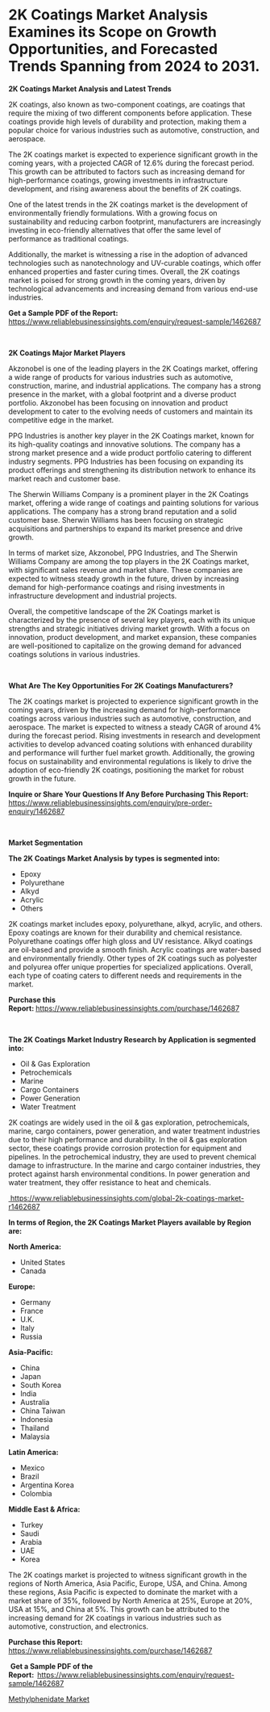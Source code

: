 <p><h1>2K Coatings Market Analysis Examines its Scope on Growth Opportunities, and Forecasted Trends Spanning from 2024 to 2031.</h1></p><p><strong>2K Coatings Market Analysis and Latest Trends</strong></p>
<p><p>2K coatings, also known as two-component coatings, are coatings that require the mixing of two different components before application. These coatings provide high levels of durability and protection, making them a popular choice for various industries such as automotive, construction, and aerospace.</p><p>The 2K coatings market is expected to experience significant growth in the coming years, with a projected CAGR of 12.6% during the forecast period. This growth can be attributed to factors such as increasing demand for high-performance coatings, growing investments in infrastructure development, and rising awareness about the benefits of 2K coatings.</p><p>One of the latest trends in the 2K coatings market is the development of environmentally friendly formulations. With a growing focus on sustainability and reducing carbon footprint, manufacturers are increasingly investing in eco-friendly alternatives that offer the same level of performance as traditional coatings.</p><p>Additionally, the market is witnessing a rise in the adoption of advanced technologies such as nanotechnology and UV-curable coatings, which offer enhanced properties and faster curing times. Overall, the 2K coatings market is poised for strong growth in the coming years, driven by technological advancements and increasing demand from various end-use industries.</p></p>
<p><strong>Get a Sample PDF of the Report:&nbsp;</strong> <a href="https://www.reliablebusinessinsights.com/enquiry/request-sample/1462687">https://www.reliablebusinessinsights.com/enquiry/request-sample/1462687</a></p>
<p>&nbsp;</p>
<p><strong>2K Coatings Major Market Players</strong></p>
<p><p>Akzonobel is one of the leading players in the 2K Coatings market, offering a wide range of products for various industries such as automotive, construction, marine, and industrial applications. The company has a strong presence in the market, with a global footprint and a diverse product portfolio. Akzonobel has been focusing on innovation and product development to cater to the evolving needs of customers and maintain its competitive edge in the market.</p><p>PPG Industries is another key player in the 2K Coatings market, known for its high-quality coatings and innovative solutions. The company has a strong market presence and a wide product portfolio catering to different industry segments. PPG Industries has been focusing on expanding its product offerings and strengthening its distribution network to enhance its market reach and customer base.</p><p>The Sherwin Williams Company is a prominent player in the 2K Coatings market, offering a wide range of coatings and painting solutions for various applications. The company has a strong brand reputation and a solid customer base. Sherwin Williams has been focusing on strategic acquisitions and partnerships to expand its market presence and drive growth.</p><p>In terms of market size, Akzonobel, PPG Industries, and The Sherwin Williams Company are among the top players in the 2K Coatings market, with significant sales revenue and market share. These companies are expected to witness steady growth in the future, driven by increasing demand for high-performance coatings and rising investments in infrastructure development and industrial projects.</p><p>Overall, the competitive landscape of the 2K Coatings market is characterized by the presence of several key players, each with its unique strengths and strategic initiatives driving market growth. With a focus on innovation, product development, and market expansion, these companies are well-positioned to capitalize on the growing demand for advanced coatings solutions in various industries.</p></p>
<p>&nbsp;</p>
<p><strong>What Are The Key Opportunities For 2K Coatings Manufacturers?</strong></p>
<p><p>The 2K coatings market is projected to experience significant growth in the coming years, driven by the increasing demand for high-performance coatings across various industries such as automotive, construction, and aerospace. The market is expected to witness a steady CAGR of around 4% during the forecast period. Rising investments in research and development activities to develop advanced coating solutions with enhanced durability and performance will further fuel market growth. Additionally, the growing focus on sustainability and environmental regulations is likely to drive the adoption of eco-friendly 2K coatings, positioning the market for robust growth in the future.</p></p>
<p><strong>Inquire or Share Your Questions If Any Before Purchasing This Report:</strong> <a href="https://www.reliablebusinessinsights.com/enquiry/pre-order-enquiry/1462687">https://www.reliablebusinessinsights.com/enquiry/pre-order-enquiry/1462687</a></p>
<p>&nbsp;</p>
<p><strong>Market Segmentation</strong></p>
<p><strong>The 2K Coatings Market Analysis by types is segmented into:</strong></p>
<p><ul><li>Epoxy</li><li>Polyurethane</li><li>Alkyd</li><li>Acrylic</li><li>Others</li></ul></p>
<p><p>2K coatings market includes epoxy, polyurethane, alkyd, acrylic, and others. Epoxy coatings are known for their durability and chemical resistance. Polyurethane coatings offer high gloss and UV resistance. Alkyd coatings are oil-based and provide a smooth finish. Acrylic coatings are water-based and environmentally friendly. Other types of 2K coatings such as polyester and polyurea offer unique properties for specialized applications. Overall, each type of coating caters to different needs and requirements in the market.</p></p>
<p><strong>Purchase this Report:&nbsp;</strong><a href="https://www.reliablebusinessinsights.com/purchase/1462687">https://www.reliablebusinessinsights.com/purchase/1462687</a></p>
<p>&nbsp;</p>
<p><strong>The 2K Coatings Market Industry Research by Application is segmented into:</strong></p>
<p><ul><li>Oil & Gas Exploration</li><li>Petrochemicals</li><li>Marine</li><li>Cargo Containers</li><li>Power Generation</li><li>Water Treatment</li></ul></p>
<p><p>2K coatings are widely used in the oil & gas exploration, petrochemicals, marine, cargo containers, power generation, and water treatment industries due to their high performance and durability. In the oil & gas exploration sector, these coatings provide corrosion protection for equipment and pipelines. In the petrochemical industry, they are used to prevent chemical damage to infrastructure. In the marine and cargo container industries, they protect against harsh environmental conditions. In power generation and water treatment, they offer resistance to heat and chemicals.</p></p>
<p><a href="https://www.reliablebusinessinsights.com/global-2k-coatings-market-r1462687">&nbsp;https://www.reliablebusinessinsights.com/global-2k-coatings-market-r1462687</a></p>
<p><strong>In terms of Region, the 2K Coatings Market Players available by Region are:</strong></p>
<p>
    <p> <strong> North America: </strong>
        <ul>
            <li>United States</li>
            <li>Canada</li>
        </ul>
        </p> 
    <p> <strong> Europe: </strong>
        <ul>
            <li>Germany</li>
            <li>France</li>
            <li>U.K.</li>
            <li>Italy</li>
            <li>Russia</li>
        </ul>
        </p> 
    <p> <strong> Asia-Pacific: </strong>
        <ul>
            <li>China</li>
            <li>Japan</li>
            <li>South Korea</li>
            <li>India</li>
            <li>Australia</li>
            <li>China Taiwan</li>
            <li>Indonesia</li>
            <li>Thailand</li>
            <li>Malaysia</li>
        </ul>
        </p> 
    <p> <strong> Latin America: </strong>
        <ul>
            <li>Mexico</li>
            <li>Brazil</li>
            <li>Argentina Korea</li>
            <li>Colombia</li>
        </ul>
        </p> 
    <p> <strong> Middle East & Africa: </strong>
        <ul>
            <li>Turkey</li>
            <li>Saudi</li>
            <li>Arabia</li>
            <li>UAE</li>
            <li>Korea</li>
        </ul>
    </p>
    </p>
<p><p>The 2K coatings market is projected to witness significant growth in the regions of North America, Asia Pacific, Europe, USA, and China. Among these regions, Asia Pacific is expected to dominate the market with a market share of 35%, followed by North America at 25%, Europe at 20%, USA at 15%, and China at 5%. This growth can be attributed to the increasing demand for 2K coatings in various industries such as automotive, construction, and electronics.</p></p>
<p><strong>Purchase this Report: </strong><a href="https://www.reliablebusinessinsights.com/purchase/1462687">https://www.reliablebusinessinsights.com/purchase/1462687</a></p>
<p>&nbsp;<strong>Get a Sample PDF of the Report:&nbsp;&nbsp;</strong><a href="https://www.reliablebusinessinsights.com/enquiry/request-sample/1462687">https://www.reliablebusinessinsights.com/enquiry/request-sample/1462687</a></p>
<p><strong></strong></p>
<p><p><a href="https://issuu.com/reportprime-2/docs/methylphenidate-market-size-2030.pptx">Methylphenidate Market</a></p></p>